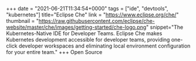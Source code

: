 +++
date = "2021-06-21T11:34:54+0000"
tags = ["ide", "devtools", "kubernetes"]
title="Eclipse Che"
link = "https://www.eclipse.org/che/"
thumbnail = "https://raw.githubusercontent.com/eclipse/che-website/master/che/images/getting-started/che-logo.png"
snippet="The Kubernetes-Native IDE for Developer Teams. Eclipse Che makes Kubernetes development accessible for developer teams, providing one-click developer workspaces and eliminating local environment configuration for your entire team."
+++
Open Source
